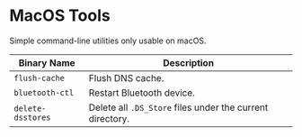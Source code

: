 # MacOS Tools

Simple command-line utilities only usable on macOS.

Binary Name       | Description
----------------- | -----------
`flush-cache`     | Flush DNS cache.
`bluetooth-ctl`   | Restart Bluetooth device.
`delete-dsstores` | Delete all `.DS_Store` files under the current directory.
